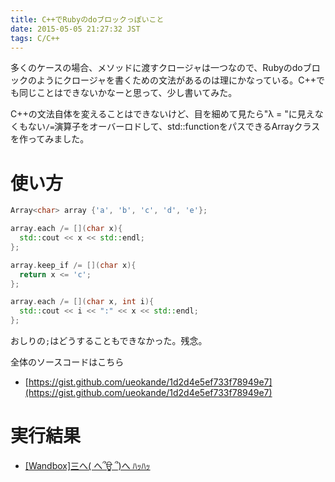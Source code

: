 ```yaml
---
title: C++でRubyのdoブロックっぽいこと
date: 2015-05-05 21:27:32 JST
tags: C/C++
---
```


多くのケースの場合、メソッドに渡すクロージャは一つなので、Rubyのdoブロックのようにクロージャを書くための文法があるのは理にかなっている。C++でも同じことはできないかなーと思って、少し書いてみた。

C++の文法自体を変えることはできないけど、目を細めて見たら"λ = "に見えなくもない`/=`演算子をオーバーロドして、std::function<T>をパスできるArrayクラスを作ってみました。

# 使い方

```cpp
Array<char> array {'a', 'b', 'c', 'd', 'e'};

array.each /= [](char x){ 
  std::cout << x << std::endl;
};  

array.keep_if /= [](char x){
  return x <= 'c';
};  

array.each /= [](char x, int i){ 
  std::cout << i << ":" << x << std::endl;
};
```

おしりの`;`はどうすることもできなかった。残念。

全体のソースコードはこちら

- [https://gist.github.com/ueokande/1d2d4e5ef733f78949e7](https://gist.github.com/ueokande/1d2d4e5ef733f78949e7)

# 実行結果

- [[Wandbox]三へ( へ՞ਊ ՞)へ ﾊｯﾊｯ](http://melpon.org/wandbox/permlink/So4UIjZFTgQ0Z19a)

